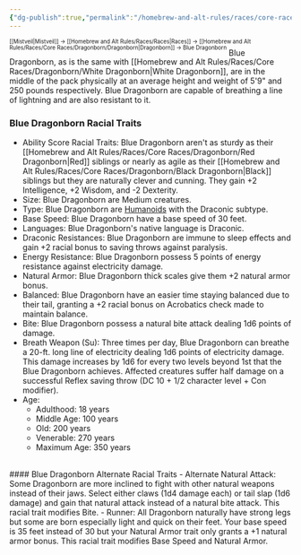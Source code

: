 ```yaml
---
{"dg-publish":true,"permalink":"/homebrew-and-alt-rules/races/core-races/dragonborn/blue-dragonborn/"}
---
```


<sup><sup>[[Mistveil\|Mistveil]] → [[Homebrew and Alt Rules/Races/Races\|Races]] → [[Homebrew and Alt Rules/Races/Core Races/Dragonborn/Dragonborn\|Dragonborn]] → Blue Dragonborn</sup></sup>
Blue Dragonborn, as is the same with [[Homebrew and Alt Rules/Races/Core Races/Dragonborn/White Dragonborn\|White Dragonborn]], are in the middle of the pack physically at an average height and weight of 5'9" and 250 pounds respectively. Blue Dragonborn are capable of breathing a line of lightning and are also resistant to it. 
<br>
### Blue Dragonborn Racial Traits
- Ability Score Racial Traits: Blue Dragonborn aren't as sturdy as their [[Homebrew and Alt Rules/Races/Core Races/Dragonborn/Red Dragonborn\|Red]] siblings or nearly as agile as their [[Homebrew and Alt Rules/Races/Core Races/Dragonborn/Black Dragonborn\|Black]] siblings but they are naturally clever and cunning. They gain +2 Intelligence, +2 Wisdom, and -2 Dexterity.
- Size: Blue Dragonborn are Medium creatures.
- Type: Blue Dragonborn are [Humanoids](http://www.d20pfsrd.com/bestiary/rules-for-monsters/creature-types#TOC-Humanoid) with the Draconic subtype.
- Base Speed: Blue Dragonborn have a base speed of 30 feet.
- Languages: Blue Dragonborn's native language is Draconic.
- Draconic Resistances: Blue Dragonborn are immune to sleep effects and gain +2 racial bonus to saving throws against paralysis.
- Energy Resistance: Blue Dragonborn possess 5 points of energy resistance against electricity damage.
- Natural Armor: Blue Dragonborn thick scales give them +2 natural armor bonus.
- Balanced: Blue Dragonborn have an easier time staying balanced due to their tail, granting a +2 racial bonus on Acrobatics check made to maintain balance.
- Bite: Blue Dragonborn possess a natural bite attack dealing 1d6 points of damage.
- Breath Weapon (Su): Three times per day, Blue Dragonborn can breathe a 20-ft. long line of electricity dealing 1d6 points of electricity damage. This damage increases by 1d6 for every two levels beyond 1st that the Blue Dragonborn achieves. Affected creatures suffer half damage on a successful Reflex saving throw (DC 10 + 1/2 character level + Con modifier).
- Age:
    - Adulthood: 18 years
    - Middle Age: 100 years
    - Old: 200 years
    - Venerable: 270 years
    - Maximum Age: 350 years
<br>
#### Blue Dragonborn Alternate Racial Traits
- Alternate Natural Attack: Some Dragonborn are more inclined to fight with other natural weapons instead of their jaws. Select either claws (1d4 damage each) or tail slap (1d6 damage) and gain that natural attack instead of a natural bite attack. This racial trait modifies Bite.
- Runner: All Dragonborn naturally have strong legs but some are born especially light and quick on their feet. Your base speed is 35 feet instead of 30 but your Natural Armor trait only grants a +1 natural armor bonus. This racial trait modifies Base Speed and Natural Armor.